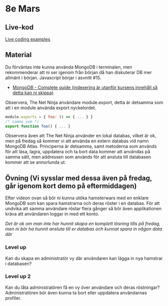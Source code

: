 # 8e Mars

## Live-kod

[Live coding examples](live-coding/)


## Material
Du förväntas inte kunna använda MongoDB i terminalen, men rekommenderar att ni ser igenom från början då han diskuterar DB mer allmänt i början. Javascript börjar i asvnitt #15.
- [MongoDB - Complete guide (indexering är utanför kursens innehåll så detta kan ni skippa)](https://www.youtube.com/watch?v=ExcRbA7fy_A&list=PL4cUxeGkcC9h77dJ-QJlwGlZlTd4ecZOA)

Observera, The Net Ninja användare module.export, detta är detsamma som att i en module använda export nyckelordet.
```js
module.exports = { foo: () => { ... } }
/* samma som */
export function foo() { ... }
``` 

Observera även att The Net Ninja använder en lokal databas, vilket är ok, men på fredag så kommer vi att använda en extern databas vid namn MongoDB Atlas. Principerna är detsamma, samt metoderna som används för att läsa, lagra, uppdatera och ta bort data kommer att användas på samma sätt, men addressen som används för att ansluta till databasen kommer att se annorlunda ut.

## Övning (Vi sysslar med dessa även på fredag, går igenom kort demo på eftermiddagen)
Efter videon ovan så bör ni kunna utöka hamsterwars med en enklare MongoDB som kan spara hamstrarna och deras röster i en databas. För att undvika att samma användare röstar flera gånger så bör även applikationen kräva att användaren loggar in med ett konto. 

*Det är ok om man inte har hunnit skapa en komplett lösning tills på fredag, men ni bör ha hunnit ansluta till er databas och kunnat spara in någon data där*

### Level up
Kan du skapa en administratör vy där användaren kan lägga in nya hamstrar i databasen? 

### Level up 2
Kan du låta administratören få en vy över användare och deras röstningar?
Administratören bör även kunna ta bort eller uppdatera användarnas profiler.


